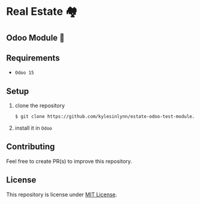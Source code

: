 # Real Estate 🏘️
## Odoo Module 🔌
## Requirements
- `Odoo 15`

## Setup
1. clone the repository
    ```bash
    $ git clone https://github.com/kylesinlynn/estate-odoo-test-module.git
    ```

2. install it in `Odoo`

## Contributing
Feel free to create PR(s) to improve this repository.

## License
This repository is license under [MIT License](LICENSE).